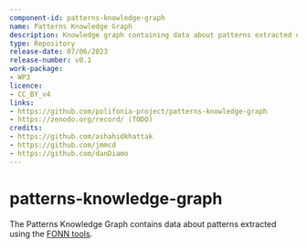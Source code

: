 ```yaml
---
component-id: patterns-knowledge-graph
name: Patterns Knowledge Graph
description: Knowledge graph containing data about patterns extracted using the [FONN tools](https://github.com/polifonia-project/folk_ngram_analysis), and software for creating that knowledge graph
type: Repository
release-date: 07/06/2023
release-number: v0.1
work-package: 
- WP3
licence:
- CC_BY_v4
links:
- https://github.com/polifonia-project/patterns-knowledge-graph
- https://zenodo.org/record/ (TODO)
credits:
- https://github.com/ashahidkhattak
- https://github.com/jmmcd
- https://github.com/danDiamo
---
```


# patterns-knowledge-graph
The Patterns Knowledge Graph contains data about patterns extracted using the [FONN tools](https://github.com/polifonia-project/folk_ngram_analysis).
